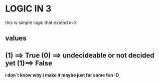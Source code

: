 # LOGIC IN 3
this is simple logic that extend in 3
## values
(1) ==> True
(0) ==> undecideable or not decided yet
(1)==> False
--------------
**i don`t know why i make it maybe just for some fun :D**